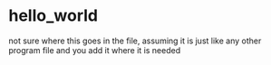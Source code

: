 # hello_world
not sure where this goes in the file, assuming it is just like any other program file and you add it where it is needed 
